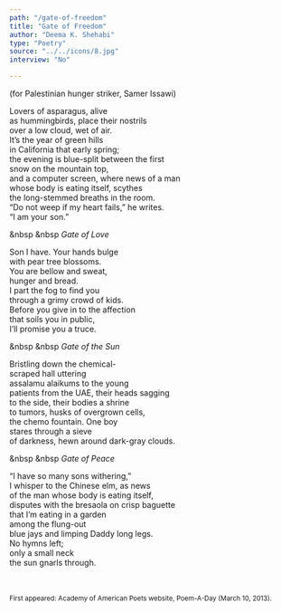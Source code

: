 ```yaml
---
path: "/gate-of-freedom"
title: "Gate of Freedom"
author: "Deema K. Shehabi"
type: "Poetry"
source: "../../icons/8.jpg"
interview: "No"

---
```


(for Palestinian hunger striker, Samer Issawi) <br/>

Lovers of asparagus, alive <br/>
as hummingbirds, place their nostrils <br/>
over a low cloud, wet of air. <br/>
It’s the year of green hills <br/>
in California that early spring; <br/>
the evening is blue-split between the first<br/>
snow on the mountain top,<br/>
and a computer screen, where news of a man<br/>
whose body is eating itself, scythes<br/>
the long-stemmed breaths in the room.<br/>
“Do not weep if my heart fails,” he writes. <br/>
“I am your son.” <br/>

&nbsp &nbsp <i> Gate of Love </i> <br/>

Son I have. Your hands bulge <br/>
with pear tree blossoms.<br/>
You are bellow and sweat,<br/>
hunger and bread.<br/>
I part the fog to find you<br/>
through a grimy crowd of kids.<br/>
Before you give in to the affection<br/>
that soils you in public,<br/>
I’ll promise you a truce.<br/>

&nbsp &nbsp <i> Gate of the Sun </i> <br/>

Bristling down the chemical-<br/>
scraped hall uttering<br/>
assalamu alaikums to the young<br/>
patients from the UAE, their heads sagging<br/>
to the side, their bodies a shrine<br/>
to tumors, husks of overgrown cells,<br/>
the chemo fountain. One boy<br/>
stares through a sieve<br/>
of darkness, hewn around dark-gray clouds.<br/>

&nbsp &nbsp <i> Gate of Peace </i> <br/>

“I have so many sons withering,”<br/>
I whisper to the Chinese elm, as news<br/>
of the man whose body is eating itself,<br/>
disputes with the bresaola on crisp baguette<br/>
that I’m eating in a garden<br/>
among the flung-out<br/>
blue jays and limping Daddy long legs.<br/>
No hymns left;<br/>
only a small neck<br/>
the sun gnarls through.<br/>


<br /><br />
<small>First appeared: Academy of American Poets website, Poem-A-Day (March 10, 2013).</small>

